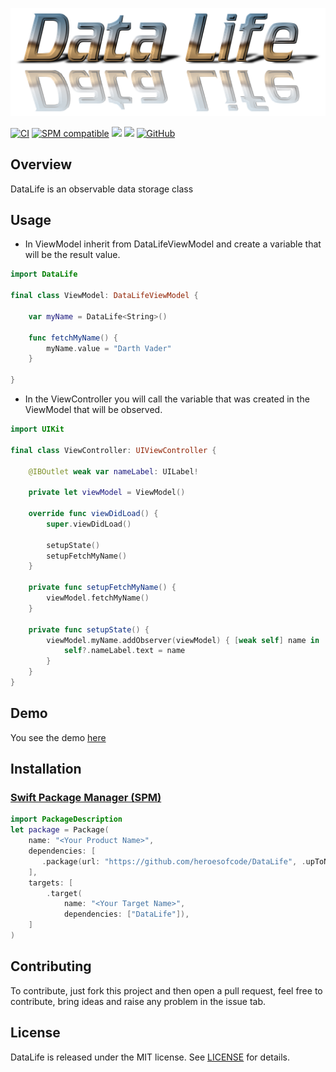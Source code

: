 <p align="center">
    <img src="https://raw.githubusercontent.com/heroesofcode/DataLife/master/assets/logo.png">
</p>

[![CI](https://github.com/heroesofcode/DataLife/actions/workflows/CI.yml/badge.svg)](https://github.com/heroesofcode/DataLife/actions/workflows/CI.yml)
[![SPM compatible](https://img.shields.io/badge/SPM-compatible-brightgreen)](https://swift.org/package-manager/)
[![](https://img.shields.io/endpoint?url=https%3A%2F%2Fswiftpackageindex.com%2Fapi%2Fpackages%2Fheroesofcode%2FDataLife%2Fbadge%3Ftype%3Dswift-versions)](https://swiftpackageindex.com/heroesofcode/DataLife)
[![](https://img.shields.io/endpoint?url=https%3A%2F%2Fswiftpackageindex.com%2Fapi%2Fpackages%2Fheroesofcode%2FDataLife%2Fbadge%3Ftype%3Dplatforms)](https://swiftpackageindex.com/heroesofcode/DataLife)
[![GitHub](https://img.shields.io/github/license/heroesofcode/DataLife)](https://github.com/joaolfp/DataLife/blob/master/LICENSE)

## Overview

DataLife is an observable data storage class

## Usage

- In ViewModel inherit from DataLifeViewModel and create a variable that will be the result value.

```swift
import DataLife

final class ViewModel: DataLifeViewModel {
    
    var myName = DataLife<String>()
    
    func fetchMyName() {
        myName.value = "Darth Vader"
    }
    
}
```
- In the ViewController you will call the variable that was created in the ViewModel that will be observed.

``` swift
import UIKit

final class ViewController: UIViewController {
    
    @IBOutlet weak var nameLabel: UILabel!
    
    private let viewModel = ViewModel()
    
    override func viewDidLoad() {
        super.viewDidLoad()
        
        setupState()
        setupFetchMyName()
    }

    private func setupFetchMyName() {
        viewModel.fetchMyName()
    }
    
    private func setupState() {
        viewModel.myName.addObserver(viewModel) { [weak self] name in
            self?.nameLabel.text = name
        }
    }
}
```

## Demo
You see the demo [here](https://github.com/heroesofcode/DataLife/tree/master/Example)

## Installation

### [Swift Package Manager (SPM)](https://swift.org/package-manager)

```swift
import PackageDescription
let package = Package(
    name: "<Your Product Name>",
    dependencies: [
       .package(url: "https://github.com/heroesofcode/DataLife", .upToNextMajor(from: "1.5.0"))
    ],
    targets: [
        .target(
            name: "<Your Target Name>",
            dependencies: ["DataLife"]),
    ]
)
```

## Contributing

To contribute, just fork this project and then open a pull request, feel free to contribute, bring ideas and raise any problem in the issue tab.

    
## License

DataLife is released under the MIT license. See [LICENSE](https://github.com/heroesofcode/DataLife/blob/master/LICENSE) for details.
